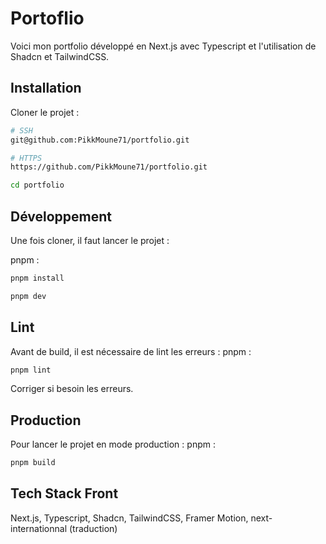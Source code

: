 # Portoflio

Voici mon portfolio développé en Next.js avec Typescript et l'utilisation de Shadcn et TailwindCSS.

## Installation

Cloner le projet :

```bash
# SSH
git@github.com:PikkMoune71/portfolio.git
```

```bash
# HTTPS
https://github.com/PikkMoune71/portfolio.git
```

```bash
cd portfolio
```

## Développement

Une fois cloner, il faut lancer le projet :

pnpm :

```bash
pnpm install
```

```bash
pnpm dev
```

## Lint

Avant de build, il est nécessaire de lint les erreurs :
pnpm :

```bash
pnpm lint
```

Corriger si besoin les erreurs.

## Production

Pour lancer le projet en mode production :
pnpm :

```bash
pnpm build
```

## Tech Stack Front

Next.js, Typescript, Shadcn, TailwindCSS, Framer Motion, next-internationnal (traduction)
